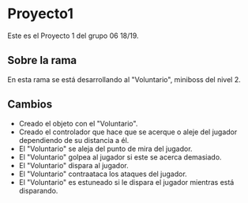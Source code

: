 # Proyecto1
Este es el Proyecto 1 del grupo 06 18/19.

## Sobre la rama

En esta rama se está desarrollando al "Voluntario", miniboss del nivel 2.

## Cambios

- Creado el objeto con el "Voluntario".
- Creado el controlador que hace que se acerque o aleje del jugador dependiendo de su distancia a él.
- El "Voluntario" se aleja del punto de mira del jugador.
- El "Voluntario" golpea al jugador si este se acerca demasiado.
- El "Voluntario" dispara al jugador.
- El "Voluntario" contraataca los ataques del jugador.
- El "Voluntario" es estuneado si le dispara el jugador mientras está disparando.